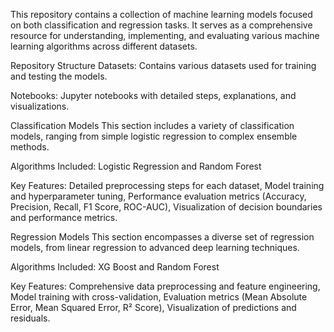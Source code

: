 This repository contains a collection of machine learning models focused on both classification and regression tasks. It serves as a comprehensive resource for understanding, implementing, and evaluating various machine learning algorithms across different datasets.


Repository Structure
Datasets: Contains various datasets used for training and testing the models.

Notebooks: Jupyter notebooks with detailed steps, explanations, and visualizations.


Classification Models
This section includes a variety of classification models, ranging from simple logistic regression to complex ensemble methods.

Algorithms Included:
Logistic Regression and Random Forest

Key Features:
Detailed preprocessing steps for each dataset, 
Model training and hyperparameter tuning, 
Performance evaluation metrics (Accuracy, Precision, Recall, F1 Score, ROC-AUC), 
Visualization of decision boundaries and performance metrics.


Regression Models
This section encompasses a diverse set of regression models, from linear regression to advanced deep learning techniques.

Algorithms Included:
XG Boost and Random Forest

Key Features:
Comprehensive data preprocessing and feature engineering, 
Model training with cross-validation, 
Evaluation metrics (Mean Absolute Error, Mean Squared Error, R² Score), 
Visualization of predictions and residuals.

